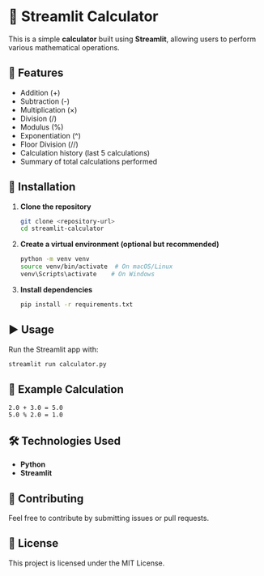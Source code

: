 # 🧮 Streamlit Calculator

This is a simple **calculator** built using **Streamlit**, allowing users to perform various mathematical operations.

## 🚀 Features
- Addition (+)
- Subtraction (-)
- Multiplication (×)
- Division (/)
- Modulus (%)
- Exponentiation (^)
- Floor Division (//)
- Calculation history (last 5 calculations)
- Summary of total calculations performed

## 📌 Installation
1. **Clone the repository**
   ```bash
   git clone <repository-url>
   cd streamlit-calculator
   ```
2. **Create a virtual environment (optional but recommended)**
   ```bash
   python -m venv venv
   source venv/bin/activate  # On macOS/Linux
   venv\Scripts\activate    # On Windows
   ```
3. **Install dependencies**
   ```bash
   pip install -r requirements.txt
   ```

## ▶️ Usage
Run the Streamlit app with:
```bash
streamlit run calculator.py
```

## 📜 Example Calculation
```
2.0 + 3.0 = 5.0
5.0 % 2.0 = 1.0
```

## 🛠️ Technologies Used
- **Python**
- **Streamlit**

## 📌 Contributing
Feel free to contribute by submitting issues or pull requests.

## 📜 License
This project is licensed under the MIT License.

